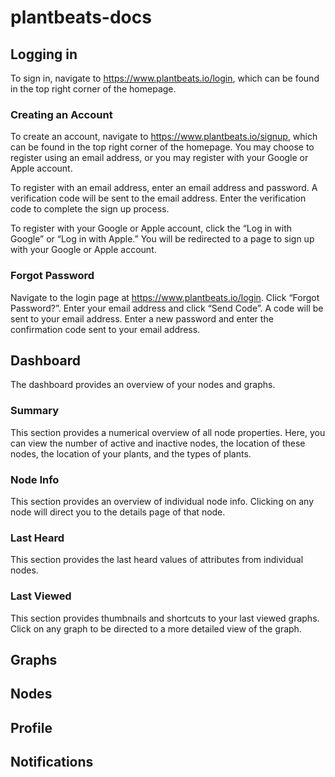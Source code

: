 # plantbeats-docs

## Logging in
To sign in, navigate to https://www.plantbeats.io/login, which can be found in the top right corner of the homepage. 

### Creating an Account

To create an account, navigate to https://www.plantbeats.io/signup, which can be found in the top right corner of the homepage. You may choose to register using an email address, or you may register with your Google or Apple account. 

To register with an email address, enter an email address and password. A verification code will be sent to the email address. Enter the verification code to complete the sign up process.

To register with your Google or Apple account, click the “Log in with Google” or “Log in with Apple.” You will be redirected to a page to sign up with your Google or Apple account.

### Forgot Password

Navigate to the login page at https://www.plantbeats.io/login. Click “Forgot Password?”.  Enter your email address and click “Send Code”. A code will be sent to your email address. Enter a new password and enter the confirmation code sent to your email address.

## Dashboard

The dashboard provides an overview of your nodes and graphs. 

### Summary

This section provides a numerical overview of all node properties. Here, you can view the number of active and inactive nodes, the location of these nodes, the location of your plants, and the types of plants. 

### Node Info

This section provides an overview of individual node info. Clicking on any node will direct you to the details page of that node. 


### Last Heard

This section provides the last heard values of attributes from individual nodes. 

### Last Viewed

This section provides thumbnails and shortcuts to your last viewed graphs. Click on any graph to be directed to a more detailed view of the graph.

## Graphs

## Nodes

## Profile

## Notifications
 

